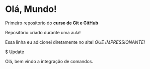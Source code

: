 # Olá, Mundo!
Primeiro repositorio do **curso de Git e GitHub**

Repositório criado durante uma aula!

Essa linha eu adicionei diretamente no site!   *QUE IMPRESSIONANTE!*

$ Update

Olá, bem vindo a integração de comandos.
